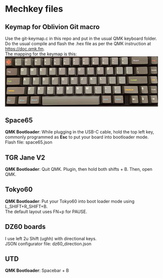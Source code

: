 # Mechkey files

## Keymap for Oblivion Git macro
Use the git-keymap.c in this repo and put in the usual QMK keyboard folder. Do the usual compile and flash the .hex file as per the QMK instruction at https://doc.qmk.fm.  
The mapping for the keymap is this:  
![Space65 Oblivion Git macro](space65-git-small.jpg?raw=true)

## Space65
**QMK Bootloader**: While plugging in the USB-C cable, hold the top left key, commonly programmed as **Esc** to put your board into bootloader mode.  
Flash file: space65.json

## TGR Jane V2
**QMK Bootloader**: Quit QMK. Plugin, then hold both shifts + B. Then, open QMK.

## Tokyo60
**QMK Bootloader**: Put your Tokyo60 into boot loader mode using L_SHIFT+R_SHIFT+B.  
The default layout uses FN+p for PAUSE.

## DZ60 boards
I use left 2u Shift (ughh) with directional keys.  
JSON configurator file: dz60_direction.json

## UTD
**QMK Bootloader**: Spacebar + B
